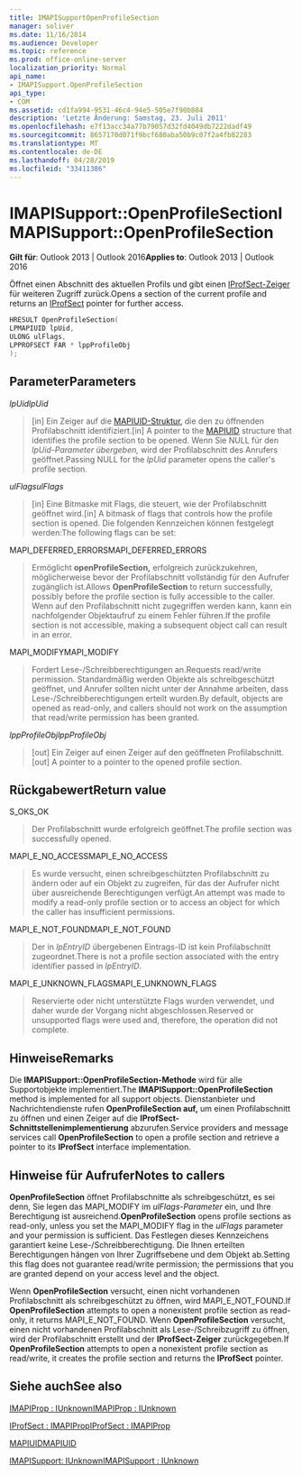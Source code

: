 ```yaml
---
title: IMAPISupportOpenProfileSection
manager: soliver
ms.date: 11/16/2014
ms.audience: Developer
ms.topic: reference
ms.prod: office-online-server
localization_priority: Normal
api_name:
- IMAPISupport.OpenProfileSection
api_type:
- COM
ms.assetid: cd1fa994-9531-46c4-94e5-505e7f90b884
description: 'Letzte Änderung: Samstag, 23. Juli 2011'
ms.openlocfilehash: e7f13acc34a77b79057d32fd4049db7222dadf49
ms.sourcegitcommit: 8657170d071f9bcf680aba50b9c07f2a4fb82283
ms.translationtype: MT
ms.contentlocale: de-DE
ms.lasthandoff: 04/28/2019
ms.locfileid: "33411386"
---
```

# <a name="imapisupportopenprofilesection"></a><span data-ttu-id="b438f-103">IMAPISupport::OpenProfileSection</span><span class="sxs-lookup"><span data-stu-id="b438f-103">IMAPISupport::OpenProfileSection</span></span>

  
  
<span data-ttu-id="b438f-104">**Gilt für**: Outlook 2013 | Outlook 2016</span><span class="sxs-lookup"><span data-stu-id="b438f-104">**Applies to**: Outlook 2013 | Outlook 2016</span></span> 
  
<span data-ttu-id="b438f-105">Öffnet einen Abschnitt des aktuellen Profils und gibt einen [IProfSect-Zeiger](iprofsectimapiprop.md) für weiteren Zugriff zurück.</span><span class="sxs-lookup"><span data-stu-id="b438f-105">Opens a section of the current profile and returns an [IProfSect](iprofsectimapiprop.md) pointer for further access.</span></span> 
  
```cpp
HRESULT OpenProfileSection(
LPMAPIUID lpUid,
ULONG ulFlags,
LPPROFSECT FAR * lppProfileObj
);
```

## <a name="parameters"></a><span data-ttu-id="b438f-106">Parameter</span><span class="sxs-lookup"><span data-stu-id="b438f-106">Parameters</span></span>

 <span data-ttu-id="b438f-107">_lpUid_</span><span class="sxs-lookup"><span data-stu-id="b438f-107">_lpUid_</span></span>
  
> <span data-ttu-id="b438f-108">[in] Ein Zeiger auf die [MAPIUID-Struktur,](mapiuid.md) die den zu öffnenden Profilabschnitt identifiziert.</span><span class="sxs-lookup"><span data-stu-id="b438f-108">[in] A pointer to the [MAPIUID](mapiuid.md) structure that identifies the profile section to be opened.</span></span> <span data-ttu-id="b438f-109">Wenn Sie NULL für den  _lpUid-Parameter übergeben,_ wird der Profilabschnitt des Anrufers geöffnet.</span><span class="sxs-lookup"><span data-stu-id="b438f-109">Passing NULL for the  _lpUid_ parameter opens the caller's profile section.</span></span> 
    
 <span data-ttu-id="b438f-110">_ulFlags_</span><span class="sxs-lookup"><span data-stu-id="b438f-110">_ulFlags_</span></span>
  
> <span data-ttu-id="b438f-111">[in] Eine Bitmaske mit Flags, die steuert, wie der Profilabschnitt geöffnet wird.</span><span class="sxs-lookup"><span data-stu-id="b438f-111">[in] A bitmask of flags that controls how the profile section is opened.</span></span> <span data-ttu-id="b438f-112">Die folgenden Kennzeichen können festgelegt werden:</span><span class="sxs-lookup"><span data-stu-id="b438f-112">The following flags can be set:</span></span>
    
<span data-ttu-id="b438f-113">MAPI_DEFERRED_ERRORS</span><span class="sxs-lookup"><span data-stu-id="b438f-113">MAPI_DEFERRED_ERRORS</span></span> 
  
> <span data-ttu-id="b438f-114">Ermöglicht **openProfileSection,** erfolgreich zurückzukehren, möglicherweise bevor der Profilabschnitt vollständig für den Aufrufer zugänglich ist.</span><span class="sxs-lookup"><span data-stu-id="b438f-114">Allows **OpenProfileSection** to return successfully, possibly before the profile section is fully accessible to the caller.</span></span> <span data-ttu-id="b438f-115">Wenn auf den Profilabschnitt nicht zugegriffen werden kann, kann ein nachfolgender Objektaufruf zu einem Fehler führen.</span><span class="sxs-lookup"><span data-stu-id="b438f-115">If the profile section is not accessible, making a subsequent object call can result in an error.</span></span> 
    
<span data-ttu-id="b438f-116">MAPI_MODIFY</span><span class="sxs-lookup"><span data-stu-id="b438f-116">MAPI_MODIFY</span></span> 
  
> <span data-ttu-id="b438f-117">Fordert Lese-/Schreibberechtigungen an.</span><span class="sxs-lookup"><span data-stu-id="b438f-117">Requests read/write permission.</span></span> <span data-ttu-id="b438f-118">Standardmäßig werden Objekte als schreibgeschützt geöffnet, und Anrufer sollten nicht unter der Annahme arbeiten, dass Lese-/Schreibberechtigungen erteilt wurden.</span><span class="sxs-lookup"><span data-stu-id="b438f-118">By default, objects are opened as read-only, and callers should not work on the assumption that read/write permission has been granted.</span></span> 
    
 <span data-ttu-id="b438f-119">_lppProfileObj_</span><span class="sxs-lookup"><span data-stu-id="b438f-119">_lppProfileObj_</span></span>
  
> <span data-ttu-id="b438f-120">[out] Ein Zeiger auf einen Zeiger auf den geöffneten Profilabschnitt.</span><span class="sxs-lookup"><span data-stu-id="b438f-120">[out] A pointer to a pointer to the opened profile section.</span></span>
    
## <a name="return-value"></a><span data-ttu-id="b438f-121">Rückgabewert</span><span class="sxs-lookup"><span data-stu-id="b438f-121">Return value</span></span>

<span data-ttu-id="b438f-122">S_OK</span><span class="sxs-lookup"><span data-stu-id="b438f-122">S_OK</span></span> 
  
> <span data-ttu-id="b438f-123">Der Profilabschnitt wurde erfolgreich geöffnet.</span><span class="sxs-lookup"><span data-stu-id="b438f-123">The profile section was successfully opened.</span></span>
    
<span data-ttu-id="b438f-124">MAPI_E_NO_ACCESS</span><span class="sxs-lookup"><span data-stu-id="b438f-124">MAPI_E_NO_ACCESS</span></span> 
  
> <span data-ttu-id="b438f-125">Es wurde versucht, einen schreibgeschützten Profilabschnitt zu ändern oder auf ein Objekt zu zugreifen, für das der Aufrufer nicht über ausreichende Berechtigungen verfügt.</span><span class="sxs-lookup"><span data-stu-id="b438f-125">An attempt was made to modify a read-only profile section or to access an object for which the caller has insufficient permissions.</span></span>
    
<span data-ttu-id="b438f-126">MAPI_E_NOT_FOUND</span><span class="sxs-lookup"><span data-stu-id="b438f-126">MAPI_E_NOT_FOUND</span></span> 
  
> <span data-ttu-id="b438f-127">Der in  _lpEntryID_ übergebenen Eintrags-ID ist kein Profilabschnitt zugeordnet.</span><span class="sxs-lookup"><span data-stu-id="b438f-127">There is not a profile section associated with the entry identifier passed in  _lpEntryID_.</span></span>
    
<span data-ttu-id="b438f-128">MAPI_E_UNKNOWN_FLAGS</span><span class="sxs-lookup"><span data-stu-id="b438f-128">MAPI_E_UNKNOWN_FLAGS</span></span> 
  
> <span data-ttu-id="b438f-129">Reservierte oder nicht unterstützte Flags wurden verwendet, und daher wurde der Vorgang nicht abgeschlossen.</span><span class="sxs-lookup"><span data-stu-id="b438f-129">Reserved or unsupported flags were used and, therefore, the operation did not complete.</span></span>
    
## <a name="remarks"></a><span data-ttu-id="b438f-130">Hinweise</span><span class="sxs-lookup"><span data-stu-id="b438f-130">Remarks</span></span>

<span data-ttu-id="b438f-131">Die **IMAPISupport::OpenProfileSection-Methode** wird für alle Supportobjekte implementiert.</span><span class="sxs-lookup"><span data-stu-id="b438f-131">The **IMAPISupport::OpenProfileSection** method is implemented for all support objects.</span></span> <span data-ttu-id="b438f-132">Dienstanbieter und Nachrichtendienste rufen **OpenProfileSection auf,** um einen Profilabschnitt zu öffnen und einen Zeiger auf die **IProfSect-Schnittstellenimplementierung** abzurufen.</span><span class="sxs-lookup"><span data-stu-id="b438f-132">Service providers and message services call **OpenProfileSection** to open a profile section and retrieve a pointer to its **IProfSect** interface implementation.</span></span> 
  
## <a name="notes-to-callers"></a><span data-ttu-id="b438f-133">Hinweise für Aufrufer</span><span class="sxs-lookup"><span data-stu-id="b438f-133">Notes to callers</span></span>

 <span data-ttu-id="b438f-134">**OpenProfileSection** öffnet Profilabschnitte als schreibgeschützt, es sei denn, Sie legen das MAPI_MODIFY im  _ulFlags-Parameter_ ein, und Ihre Berechtigung ist ausreichend.</span><span class="sxs-lookup"><span data-stu-id="b438f-134">**OpenProfileSection** opens profile sections as read-only, unless you set the MAPI_MODIFY flag in the  _ulFlags_ parameter and your permission is sufficient.</span></span> <span data-ttu-id="b438f-135">Das Festlegen dieses Kennzeichens garantiert keine Lese-/Schreibberechtigung. Die Ihnen erteilten Berechtigungen hängen von Ihrer Zugriffsebene und dem Objekt ab.</span><span class="sxs-lookup"><span data-stu-id="b438f-135">Setting this flag does not guarantee read/write permission; the permissions that you are granted depend on your access level and the object.</span></span> 
  
<span data-ttu-id="b438f-136">Wenn **OpenProfileSection** versucht, einen nicht vorhandenen Profilabschnitt als schreibgeschützt zu öffnen, wird MAPI_E_NOT_FOUND.</span><span class="sxs-lookup"><span data-stu-id="b438f-136">If **OpenProfileSection** attempts to open a nonexistent profile section as read-only, it returns MAPI_E_NOT_FOUND.</span></span> <span data-ttu-id="b438f-137">Wenn **OpenProfileSection** versucht, einen nicht vorhandenen Profilabschnitt als Lese-/Schreibzugriff zu öffnen, wird der Profilabschnitt erstellt und der **IProfSect-Zeiger** zurückgegeben.</span><span class="sxs-lookup"><span data-stu-id="b438f-137">If **OpenProfileSection** attempts to open a nonexistent profile section as read/write, it creates the profile section and returns the **IProfSect** pointer.</span></span> 
  
## <a name="see-also"></a><span data-ttu-id="b438f-138">Siehe auch</span><span class="sxs-lookup"><span data-stu-id="b438f-138">See also</span></span>



[<span data-ttu-id="b438f-139">IMAPIProp : IUnknown</span><span class="sxs-lookup"><span data-stu-id="b438f-139">IMAPIProp : IUnknown</span></span>](imapipropiunknown.md)
  
[<span data-ttu-id="b438f-140">IProfSect : IMAPIProp</span><span class="sxs-lookup"><span data-stu-id="b438f-140">IProfSect : IMAPIProp</span></span>](iprofsectimapiprop.md)
  
[<span data-ttu-id="b438f-141">MAPIUID</span><span class="sxs-lookup"><span data-stu-id="b438f-141">MAPIUID</span></span>](mapiuid.md)
  
[<span data-ttu-id="b438f-142">IMAPISupport: IUnknown</span><span class="sxs-lookup"><span data-stu-id="b438f-142">IMAPISupport : IUnknown</span></span>](imapisupportiunknown.md)

